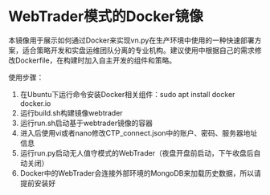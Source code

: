 # WebTrader模式的Docker镜像

本镜像用于展示如何通过Docker来实现vn.py在生产环境中使用的一种快速部署方案，适合策略开发和实盘运维团队分离的专业机构。建议使用中根据自己的需求修改Dockerfile，在构建时加入自主开发的组件和策略。

使用步骤：
1. 在Ubuntu下运行命令安装Docker相关组件：sudo apt install docker docker.io
2. 运行build.sh构建镜像webtrader
3. 运行run.sh启动基于webtrader镜像的容器
4. 进入后使用vi或者nano修改CTP_connect.json中的账户、密码、服务器地址信息
5. 运行run.py启动无人值守模式的WebTrader（夜盘开盘前启动，下午收盘后自动关闭）
6. Docker中的WebTrader会连接外部环境的MongoDB来加载历史数据，所以请提前安装好